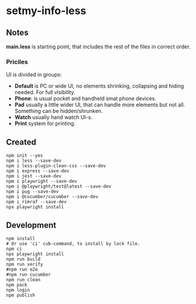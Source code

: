 # setmy-info-less

## Notes

**main.less** is starting point, that includes the rest of the files in correct order.

### Priciles

UI is divided in groups:

* **Default** is PC or wide UI, no elements shrinking, collapsing and hiding needed. For full visibility.
* **Phone**: is usual pocket and handheld smat phone devices.
* **Pad** usually a little wider UI, that can handle more elements but not all. Something can be hidden/shrunken.
* **Watch** usually hand watch UI-s.
* **Print** system for printing.

## Created

```
npm init --yes
npm i less --save-dev
npm i less-plugin-clean-css --save-dev
npm i express --save-dev
npm i jest --save-dev
npm i playwright --save-dev
npm i @playwright/test@latest --save-dev
npm i pug --save-dev
npm i @cucumber/cucumber --save-dev
npm i rimraf --save-dev
npx playwright install
```

## Development

```
npm install
# Or use 'ci' cub-command, to install by lock file. 
npm ci
npx playwright install
npm run build
npm run verify
#npm run e2e
#npm run cucumber
npm run clean
npm pack
npm login
npm publish
```
